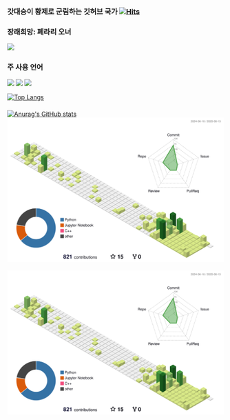 ### 갓대승이 황제로 군림하는 깃허브 국가 [![Hits](https://hits.seeyoufarm.com/api/count/incr/badge.svg?url=https%3A%2F%2Fgithub.com%2FHaniibal730%2Fhit-counter&count_bg=%233D8EC8&title_bg=%23555555&icon=&icon_color=%23E7E7E7&title=HITS&edge_flat=false)](https://hits.seeyoufarm.com)
###
### 장래희망: 페라리 오너

![](https://img.shields.io/badge/Ferrari-D40000?logo=ferrari&logoColor=fff&style=for-the-badge)
###

### 주 사용 언어
![](https://img.shields.io/badge/Python-1D9FD7?style=for-the-badge&logo=python&logoColor=white)
![](https://img.shields.io/badge/MySQL-4479A1?style=for-the-badge&logo=MySQL&logoColor=white)
![](https://img.shields.io/badge/Jupyter-F37626?style=for-the-badge&logo=Jupyter&logoColor=white)

[![Top Langs](https://github-readme-stats.vercel.app/api/top-langs/?username=Hannibal730)](https://github.com/anuraghazra/github-readme-stats)
###
[![Anurag's GitHub stats](https://github-readme-stats.vercel.app/api?username=Hannibal730)](https://github.com/anuraghazra/github-readme-stats)
![](./profile-3d-contrib/profile-green-animate.svg)
![]()
![](./profile-3d-contrib/profile-green-animate.svg)
![]()
![]()

